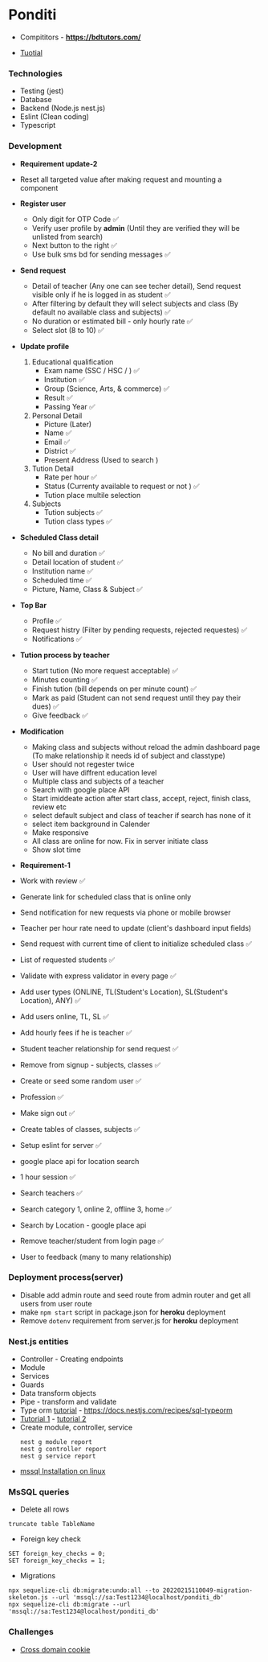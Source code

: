 # Ponditi
 
 - Compititors - __https://bdtutors.com/__

 - [Tuotial](https://www.youtube.com/watch?v=BiN-xzNkH_0)
### Technologies
 - Testing (jest)
 - Database
 - Backend (Node.js nest.js)
 - Eslint (Clean coding)
 - Typescript

### Development

 - **Requirement update-2**
 - Reset all targeted value after making request and mounting a component
 - **Register user**
   - Only digit for OTP Code ✅
   - Verify user profile by **admin** (Until they are verified they will be unlisted from search) 
   - Next button to the right ✅
   - Use bulk sms bd for sending messages ✅
 - **Send request**
   - Detail of teacher (Any one can see techer detail), Send request visible only if he is logged in as student ✅
   - After filtering by default they will select subjects and class (By default no available class and subjects) ✅
   - No duration or estimated bill - only hourly rate ✅
   - Select slot (8 to 10) ✅
 - **Update profile**
   1. Educational qualification
      - Exam name (SSC / HSC / )  ✅
      - Institution ✅
      - Group (Science, Arts, & commerce) ✅
      - Result  ✅
      - Passing Year  ✅
   2. Personal Detail 
      - Picture (Later)
      - Name  ✅
      - Email  ✅
      - District  ✅
      - Present Address (Used to search ) 
   3. Tution Detail 
      - Rate per hour  ✅
      - Status (Currenty available to request or not ) ✅
      - Tution place multile selection 
   4. Subjects
      - Tution subjects ✅
      - Tution class types ✅
 - **Scheduled Class detail**
   - No bill and duration ✅
   - Detail location of student ✅
   - Institution name ✅
   - Scheduled time ✅
   - Picture, Name, Class & Subject ✅ 
 - **Top Bar**
   - Profile ✅ 
   - Request histry (Filter by pending requests, rejected requestes) ✅ 
   - Notifications ✅ 
 - **Tution process by teacher**
   - Start tution (No more request acceptable) ✅ 
   - Minutes counting  ✅ 
   - Finish tution (bill depends on per minute count) ✅ 
   - Mark as paid (Student can not send request until they pay their dues) ✅ 
   - Give feedback ✅ 

  - **Modification**
    - Making class and subjects without reload the admin dashboard page (To make relationship it needs id of subject and classtype)
    - User should not regester twice
    - User will have diffrent education level
    - Multiple class and subjects of a teacher
    - Search with google place API
    - Start imiddeate action after start class, accept, reject, finish class, review etc
    - select default subject and class of teacher if search has none of it
    - select item background in Calender
    - Make responsive
    - All class are online for now. Fix in server initiate class 
    - Show slot time



 - **Requirement-1**
 - Work with review ✅
 - Generate link for scheduled class that is online only
 - Send notification for new requests via phone or mobile browser
 - Teacher per hour rate need to update (client's dashboard input fields) 
 - Send request with current time of client to initialize scheduled class ✅
 - List of requested students ✅
 - Validate with express validator in every page ✅
 - Add user types (ONLINE, TL(Student's Location), SL(Student's Location), ANY) ✅
 - Add users online, TL, SL ✅
 - Add hourly fees if he is teacher ✅
 - Student teacher relationship for send request ✅
 - Remove from signup - subjects, classes ✅
 - Create or seed some random user ✅
 - Profession ✅
 - Make sign out ✅
 - Create tables of classes, subjects ✅
 - Setup eslint for server ✅
 - google place api for location search
 - 1 hour session ✅
 - Search teachers ✅
 - Search category 1, online 2, offline 3, home ✅
 - Search by Location - google place api 
 - Remove teacher/student from login page ✅
 - User to feedback (many to many relationship) 

### Deployment process(server)
- Disable add admin route and seed route from admin router and get all users from user route
- make `npm start` script in package.json for **heroku** deployment
- Remove `dotenv` requirement from server.js for **heroku** deployment


### Nest.js entities
 - Controller - Creating endpoints
 - Module
 - Services
 - Guards
 - Data transform objects
 - Pipe - transform and validate
 - Type orm [tutorial](https://www.youtube.com/watch?v=W1gvIw0GNl8) - https://docs.nestjs.com/recipes/sql-typeorm
 - [Tutorial 1](https://www.makeuseof.com/nestjs-typeorm-sql-databases/) - [tutorial 2](https://lagliam.medium.com/how-to-integrate-an-existing-mssql-database-using-nestjs-and-sequelize-21ff62c4c5ff)
 - Create module, controller, service 
    ```
    nest g module report
    nest g controller report
    nest g service report
    ```
 - [mssql Installation on linux](https://www.youtube.com/watch?v=tT9UlXwBarw&t=50s)
### MsSQL queries
 - Delete all rows
 ```
 truncate table TableName
 ```

 - Foreign key check
 ```
 SET foreign_key_checks = 0;
 SET foreign_key_checks = 1;
 ```
 - Migrations
 ```
 npx sequelize-cli db:migrate:undo:all --to 20220215110049-migration-skeleton.js --url 'mssql://sa:Test1234@localhost/ponditi_db'
 npx sequelize-cli db:migrate --url 'mssql://sa:Test1234@localhost/ponditi_db'
 ```
### Challenges
 - [Cross domain cookie](https://stackoverflow.com/questions/3342140/cross-domain-cookies/74231202#74231202)